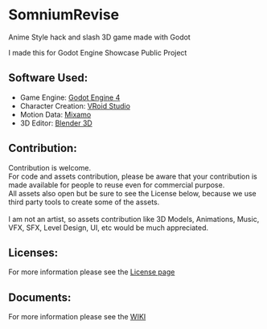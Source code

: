 # SomniumRevise
Anime Style hack and slash 3D game made with Godot

I made this for Godot Engine Showcase Public Project

## Software Used:
* Game Engine: [Godot Engine 4](https://godotengine.org/)
* Character Creation: [VRoid Studio](https://vroid.com/en/studio)
* Motion Data: [Mixamo](https://www.mixamo.com/)
* 3D Editor: [Blender 3D](https://www.blender.org/)

## Contribution:
Contribution is welcome. <br />
For code and assets contribution, please be aware that your contribution is made available for people to reuse even for commercial purpose. <br />
All assets also open but be sure to see the License below, because we use third party tools to create some of the assets. <br />
 <br />
I am not an artist, so assets contribution like 3D Models, Animations, Music, VFX, SFX, Level Design, UI, etc would be much appreciated.

## Licenses:
For more information please see the [License page](https://github.com/AureaFUNSoft/SomniumRevise/wiki/Licenses)

## Documents:
For more information please see the [WIKI](https://github.com/AureaFUNSoft/SomniumRevise/wiki)
